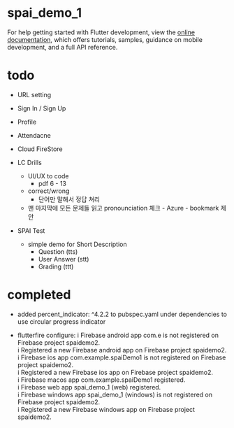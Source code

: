 # spai_demo_1

For help getting started with Flutter development, view the
[online documentation](https://docs.flutter.dev/), which offers tutorials,
samples, guidance on mobile development, and a full API reference.

# todo
- URL setting
- Sign In / Sign Up
- Profile
- Attendacne
- Cloud FireStore
- LC Drills
    - UI/UX to code
        - pdf 6 - 13
    - correct/wrong
        - 단어만 말해서 정답 쳐리
    - 맨 마지막에 모든 문제들 읽고 pronounciation 체크 - Azure - bookmark 제안

- SPAI Test
    - simple demo for Short Description
        - Question (tts)
        - User Answer (stt)
        - Grading (ttt)

# completed
- added percent_indicator: ^4.2.2 to pubspec.yaml under dependencies to use circular progress indicator

- flutterfire configure:
i Firebase android app com.e is not registered on Firebase project spaidemo2.                                                 
i Registered a new Firebase android app on Firebase project spaidemo2.                                                        
i Firebase ios app com.example.spaiDemo1 is not registered on Firebase project spaidemo2.                                     
i Registered a new Firebase ios app on Firebase project spaidemo2.                                                            
i Firebase macos app com.example.spaiDemo1 registered.                                                                        
i Firebase web app spai_demo_1 (web) registered.                                                                              
i Firebase windows app spai_demo_1 (windows) is not registered on Firebase project spaidemo2.                                 
i Registered a new Firebase windows app on Firebase project spaidemo2.   